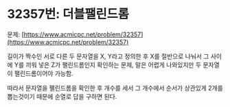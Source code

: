 # 32357번: 더블팰린드롬

문제: [https://www.acmicpc.net/problem/32357](https://www.acmicpc.net/problem/32357)

길이가 짝수인 서로 다른 두 문자열을 X, Y라고 정의한 후 X를 절반으로 나눠서 그 사이에 Y를 끼워 넣은 Z가 팰린드롬인지 확인하는 문제, 말은 어렵게 나와있지만 두 문자열이 팰린드롬이어야 가능함.

따라서 문자열을 팰린드롬을 확인한 후 개수를 세서 그 개수에서 순서가 상관있게 2개를 뽑는것이기 때문에 순열로 답을 구하면 된다.